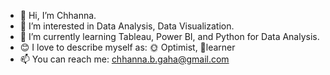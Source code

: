 - 👋 Hi, I’m Chhanna.
- 👀 I’m interested in Data Analysis, Data Visualization.
- 🌱 I’m currently learning Tableau, Power BI, and Python for Data Analysis.
- :blush: I love to describe myself as: :sun_with_face: Optimist, :baby:learner
- 📫 You can reach me: chhanna.b.gaha@gmail.com

<!---
ChhannaGaha/ChhannaGaha is a ✨ special ✨ repository because its `README.md` (this file) appears on your GitHub profile.
You can click the Preview link to take a look at your changes.
--->
